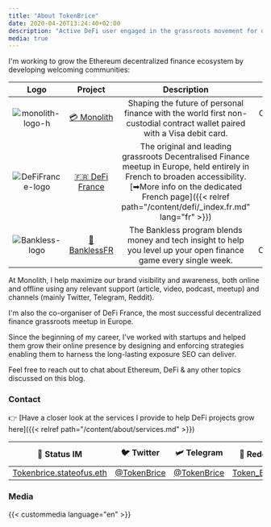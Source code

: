 ```yaml
---
title: "About TokenBrice"
date: 2020-04-26T13:24:40+02:00
description: "Active DeFi user engaged in the grassroots movement for decentralized finance, in France & across Europe."
media: true
---
```


I'm working to grow the Ethereum decentralized finance ecosystem by developing welcoming communities:

|  Logo | Project | Description | Function |
| :---: | :---: | :---: | :---: |
|  ![monolith-logo-h](/img/others/monolith-h.png) | [💳 Monolith](https://monolith.xyz) | Shaping the future of personal finance with the world first non-custodial contract wallet paired with a Visa debit card. | Community Strategist |
|  ![DeFiFrance-logo](/img/others/defifrance.jpg) | [🇫🇷 DeFi France](https://t.me/defifrance) | The original and leading grassroots Decentralised Finance meetup in Europe, held entirely in French to broaden accessibility. <br> [➡More info on the dedicated French page]({{< relref path="/content/defi/_index.fr.md" lang="fr" >}}) | Co-Organiser |
| ![Bankless-logo](/img/others/bankless.jpg) | [💸 BanklessFR](https://banklessfr.substack.com/) | The Bankless program blends money and tech insight to help you level up your open finance game every single week. | FR Coordinator |

At Monolith, I help maximize our brand visibility and awareness, both online and offline using any relevant support (article, video, podcast, meetup) and channels (mainly Twitter, Telegram, Reddit).

I'm also the co-organiser of DeFi France, the most successful decentralized finance grassroots meetup in Europe.

Since the beginning of my career, I've worked with startups and helped them grow their online presence by designing and enforcing strategies enabling them to harness the long-lasting exposure SEO can deliver.

Feel free to reach out to chat about Ethereum, DeFi & any other topics discussed on this blog.

### Contact

👉 [Have a closer look at the services I provide to help DeFi projects grow here]({{< relref path="/content/about/services.md" >}})

|  🌟 Status IM | 🐦 Twitter | 🛩 Telegram | 👾 Reddit | 📧 Mail |
| :---: | :---: | :---: | :---: | :---: |
|  [Tokenbrice.stateofus.eth](https://join.status.im/user/tokenbrice.stateofus.eth) | [@TokenBrice](https://twitter.com/tokenbrice) | [@TokenBrice](https://t.me/tokenbrice) | [Token_Brice](https://www.reddit.com/user/Token_Brice) | [Here](mailto:me@tokenbrice.com)

### Media

{{< custommedia language="en" >}}
